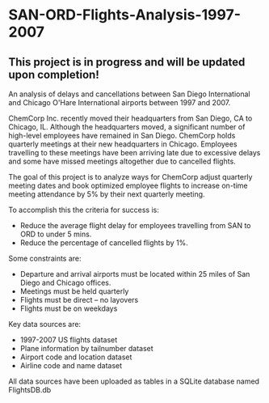 # SAN-ORD-Flights-Analysis-1997-2007

## This project is in progress and will be updated upon completion!

An analysis of delays and cancellations between San Diego International and Chicago O'Hare International airports between 1997 and 2007.

ChemCorp Inc. recently moved their headquarters from San Diego, CA to Chicago, IL. Although the headquarters moved, a significant number of high-level employees have remained in San Diego. ChemCorp holds quarterly meetings at their new headquarters in Chicago. Employees travelling to these meetings have been arriving late due to excessive delays and some have missed meetings altogether due to cancelled flights.

The goal of this project is to analyze ways for ChemCorp adjust quarterly meeting dates and book optimized employee flights to increase on-time meeting attendance by 5% by their next quarterly meeting.

To accomplish this the criteria for success is:
- Reduce the average flight delay for employees travelling from SAN to ORD to under 5 mins.
- Reduce the percentage of cancelled flights by 1%.

Some constraints are:
- Departure and arrival airports must be located within 25 miles of San Diego and Chicago offices.
- Meetings must be held quarterly
- Flights must be direct – no layovers
- Flights must be on weekdays

Key data sources are:
- 1997-2007 US flights dataset
- Plane information by tailnumber dataset 
- Airport code and location dataset
- Airline code and name dataset

All data sources have been uploaded as tables in a SQLite database named FlightsDB.db


